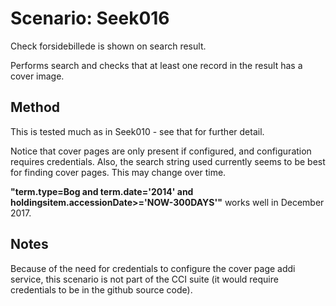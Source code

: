 # Scenario: Seek016

Check forsidebillede is shown on search result.

Performs search and checks that at least one record in the result has a cover image.

## Method
This is tested much as in Seek010 - see that for further detail.

Notice that cover pages are only present if configured, and configuration requires credentials.
Also, the search string used currently seems to be best for finding cover pages.
This may change over time.

__"term.type=Bog and term.date='2014' and holdingsitem.accessionDate>='NOW-300DAYS'"__ works well in December 2017.



## Notes

Because of the need for credentials to configure the cover page addi service, this scenario is not part of the CCI suite (it would require credentials to be in the github source code).

